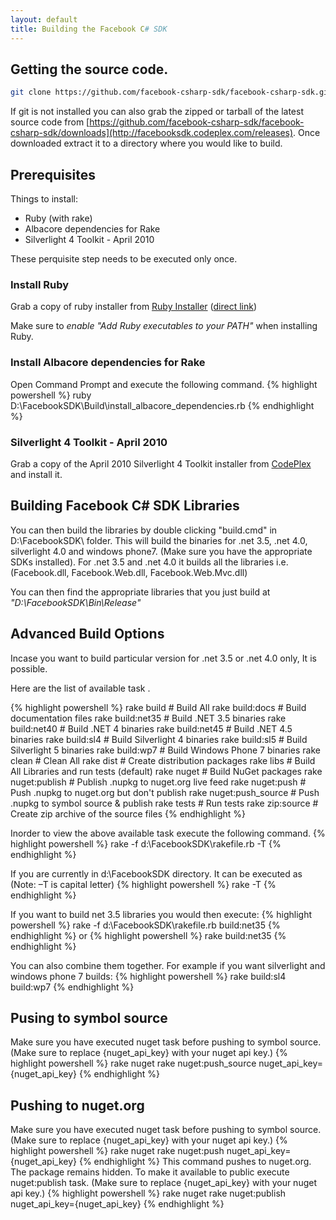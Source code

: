 ```yaml
---
layout: default
title: Building the Facebook C# SDK
---
```


## Getting the source code.

```bash
git clone https://github.com/facebook-csharp-sdk/facebook-csharp-sdk.git
```

If git is not installed you can also grab the zipped or tarball of the latest source code from 
[https://github.com/facebook-csharp-sdk/facebook-csharp-sdk/downloads](http://facebooksdk.codeplex.com/releases).
Once downloaded extract it to a directory where you would like to build.

## Prerequisites
Things to install:

*    Ruby (with rake) 
*    Albacore dependencies for Rake 
*    Silverlight 4 Toolkit - April 2010

These perquisite step needs to be executed only once.

### Install Ruby
Grab a copy of ruby installer from [Ruby Installer](http://rubyinstaller.org/) ([direct link](http://rubyforge.org/frs/download.php/76054/rubyinstaller-1.9.3-p194.exe))

Make sure to *enable "Add Ruby executables to your PATH"* when installing Ruby.

### Install Albacore dependencies for Rake
Open Command Prompt and execute the following command.
{% highlight powershell %}
ruby D:\FacebookSDK\Build\install_albacore_dependencies.rb
{% endhighlight %}

### Silverlight 4 Toolkit - April 2010
Grab a copy of the April 2010 Silverlight 4 Toolkit installer from [CodePlex](http://silverlight.codeplex.com/releases/view/43528) and install it.

## Building Facebook C# SDK Libraries
You can then build the libraries by double clicking "build.cmd" in D:\FacebookSDK\ folder. This will build the binaries for .net 3.5, .net 4.0, silverlight 4.0 and windows phone7. (Make sure you have the appropriate SDKs installed). For .net 3.5 and .net 4.0 it builds all the libraries i.e. (Facebook.dll, Facebook.Web.dll, Facebook.Web.Mvc.dll)

You can then find the appropriate libraries that you just build at *"D:\FacebookSDK\Bin\Release"*

## Advanced Build Options
Incase you want to build particular version for .net 3.5 or .net 4.0 only, It is possible.

Here are the list of available task . 

{% highlight powershell %}
rake build              # Build All
rake build:docs         # Build documentation files
rake build:net35        # Build .NET 3.5 binaries
rake build:net40        # Build .NET 4 binaries
rake build:net45        # Build .NET 4.5 binaries
rake build:sl4          # Build Silverlight 4 binaries
rake build:sl5          # Build Silverlight 5 binaries
rake build:wp7          # Build Windows Phone 7 binaries
rake clean              # Clean All
rake dist               # Create distribution packages
rake libs               # Build All Libraries and run tests (default)
rake nuget              # Build NuGet packages
rake nuget:publish      # Publish .nupkg to nuget.org live feed
rake nuget:push         # Push .nupkg to nuget.org but don't publish
rake nuget:push_source  # Push .nupkg to symbol source & publish
rake tests              # Run tests
rake zip:source         # Create zip archive of the source files
{% endhighlight %}

Inorder to view the above available task execute the following command.
{% highlight powershell %}
rake -f d:\FacebookSDK\rakefile.rb -T
{% endhighlight %}

If you are currently in d:\FacebookSDK directory. It can be executed as (Note: –T is capital letter)
{% highlight powershell %}
rake -T
{% endhighlight %}

If you want to build net 3.5 libraries you would then execute:
{% highlight powershell %}
rake -f d:\FacebookSDK\rakefile.rb build:net35
{% endhighlight %}
or 
{% highlight powershell %}
rake build:net35
{% endhighlight %}

You can also combine them together. For example if you want silverlight and windows phone 7 builds:
{% highlight powershell %}
rake build:sl4 build:wp7
{% endhighlight %}

## Pusing to symbol source
Make sure you have executed nuget task before pushing to symbol source. (Make sure to replace {nuget_api_key} with your nuget api key.)
{% highlight powershell %}
rake nuget
rake nuget:push_source nuget_api_key={nuget_api_key}
{% endhighlight %}

## Pushing to nuget.org
Make sure you have executed nuget task before pushing to symbol source. (Make sure to replace {nuget_api_key} with your nuget api key.)
{% highlight powershell %}
rake nuget
rake nuget:push nuget_api_key={nuget_api_key}
{% endhighlight %}
This command pushes to nuget.org. The package remains hidden. To make it available to public execute nuget:publish task. (Make sure to replace {nuget_api_key} with your nuget api key.)
{% highlight powershell %}
rake nuget
rake nuget:publish nuget_api_key={nuget_api_key}
{% endhighlight %}